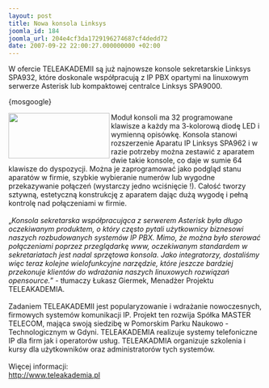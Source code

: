 ```yaml
---
layout: post
title: Nowa konsola Linksys
joomla_id: 184
joomla_url: 204e4cf3da1729196274687cf4dedd72
date: 2007-09-22 22:00:27.000000000 +02:00
---
```

W ofercie TELEAKADEMII są już najnowsze konsole sekretarskie Linksys SPA932, kt&oacute;re doskonale wsp&oacute;łpracują z IP PBX opartymi na linuxowym serwerze Asterisk lub kompaktowej centralce Linksys SPA9000.<p>{mosgoogle}</p><p><a href="images/obrazy/ip_phone_center.jpg" target="_blank"><img src="images/obrazy/ip_phone_center_s.jpg" border="0" alt=" " width="200" height="90" align="left" /></a>Moduł konsoli ma 32 programowane klawisze a każdy ma 3-kolorową diodę LED i wymienną opis&oacute;wkę. Konsola stanowi rozszerzenie Aparatu IP Linksys SPA962 i w razie potrzeby można zestawić z aparatem dwie takie konsole, co daje w sumie 64 klawisze do dyspozycji. Można je zaprogramować jako podgląd stanu aparat&oacute;w w firmie, szybkie wybieranie numer&oacute;w lub wygodne przekazywanie połączeń (wystarczy jedno wciśnięcie !). Całość tworzy sztywną, estetyczną konstrukcję z aparatem dając dużą wygodę i pełną kontrolę nad połączeniami w firmie.<br /><br />&bdquo;<em>Konsola sekretarska wsp&oacute;łpracująca z serwerem Asterisk była długo oczekiwanym produktem, o kt&oacute;ry często pytali użytkownicy biznesowi naszych rozbudowanych system&oacute;w IP PBX. Mimo, że można było sterować połączeniami poprzez przeglądarkę www, oczekiwanym standardem w sekretariatach jest nadal sprzętowa konsola. Jako integratorzy, dostaliśmy więc teraz kolejne wielofunkcyjne narzędzie, kt&oacute;re jeszcze bardziej przekonuje klient&oacute;w do wdrażania naszych linuxowych rozwiązań opensource.</em>&rdquo; - tłumaczy Łukasz Giermek, Menadżer Projektu TELEAKADEMIA.<br /><br />Zadaniem TELEAKADEMII jest popularyzowanie i wdrażanie nowoczesnych, firmowych system&oacute;w komunikacji IP. Projekt ten rozwija Sp&oacute;łka MASTER TELECOM, mająca swoją siedzibę w Pomorskim Parku Naukowo - Technologicznym w Gdyni. TELEAKADEMIA realizuje systemy telefoniczne IP dla firm jak i operator&oacute;w usług. TELEAKADMIA organizuje szkolenia i kursy dla użytkownik&oacute;w oraz administrator&oacute;w tych system&oacute;w.<br /><br />Więcej informacji:<br /><a href="http://www.teleakademia.pl/" target="_blank">http://www.teleakademia.pl</a></p>

